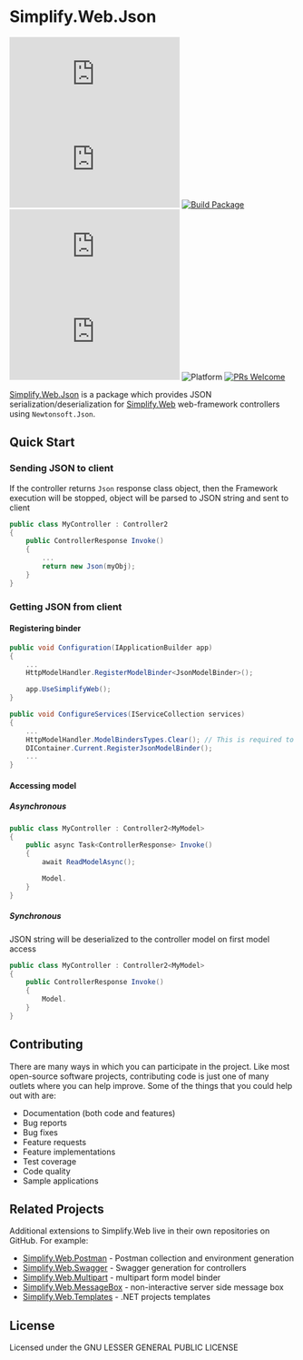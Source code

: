 # Simplify.Web.Json

[![Nuget Version](https://img.shields.io/nuget/v/Simplify.Web.Json)](https://www.nuget.org/packages/Simplify.Web.Json/)
[![Nuget Download](https://img.shields.io/nuget/dt/Simplify.Web.Json)](https://www.nuget.org/packages/Simplify.Web.Json/)
[![Build Package](https://github.com/SimplifyNet/Simplify.Web.Json/actions/workflows/build.yml/badge.svg)](https://github.com/SimplifyNet/Simplify.Web.Json/actions/workflows/build.yml)[![Libraries.io dependency status for latest release](https://img.shields.io/librariesio/release/nuget/Simplify.Web.Json)](https://libraries.io/nuget/Simplify.Web.Json)
[![CodeFactor Grade](https://img.shields.io/codefactor/grade/github/SimplifyNet/Simplify.Web.Json)](https://www.codefactor.io/repository/github/simplifynet/simplify.web.Json)
![Platform](https://img.shields.io/badge/platform-.NET%206.0%20%7C%20.NET%20Standard%202.1%20%7C%20.NET%20Standard%202.0-lightgrey)
[![PRs Welcome](https://img.shields.io/badge/PRs-welcome-brightgreen)](http://makeapullrequest.com)

[Simplify.Web.Json](https://www.nuget.org/packages/Simplify.Web.Json/) is a package which provides JSON serialization/deserialization for [Simplify.Web](https://github.com/SimplifyNet/Simplify.Web) web-framework controllers using `Newtonsoft.Json`.

## Quick Start

### Sending JSON to client

If the controller returns `Json` response class object, then the Framework execution will be stopped, object will be parsed to JSON string and sent to client

```csharp
public class MyController : Controller2
{
    public ControllerResponse Invoke()
    {
        ...
        return new Json(myObj);
    }
}
```

### Getting JSON from client

#### Registering binder

```csharp
public void Configuration(IApplicationBuilder app)
{
    ...
    HttpModelHandler.RegisterModelBinder<JsonModelBinder>();

    app.UseSimplifyWeb();
}

public void ConfigureServices(IServiceCollection services)
{
    ...
    HttpModelHandler.ModelBindersTypes.Clear(); // This is required to remove built-in JSON model binder (based on System.Text.Json)
    DIContainer.Current.RegisterJsonModelBinder();
    ...
}
```

#### Accessing model

##### Asynchronous

```csharp
public class MyController : Controller2<MyModel>
{
    public async Task<ControllerResponse> Invoke()
    {
        await ReadModelAsync();

        Model.
    }
}
```

##### Synchronous

JSON string will be deserialized to the controller model on first model access

```csharp
public class MyController : Controller2<MyModel>
{
    public ControllerResponse Invoke()
    {
        Model.
    }
}
```

## Contributing

There are many ways in which you can participate in the project. Like most open-source software projects, contributing code is just one of many outlets where you can help improve. Some of the things that you could help out with are:

- Documentation (both code and features)
- Bug reports
- Bug fixes
- Feature requests
- Feature implementations
- Test coverage
- Code quality
- Sample applications

## Related Projects

Additional extensions to Simplify.Web live in their own repositories on GitHub. For example:

- [Simplify.Web.Postman](https://github.com/SimplifyNet/Simplify.Web.Postman) - Postman collection and environment generation
- [Simplify.Web.Swagger](https://github.com/SimplifyNet/Simplify.Web.Swagger) - Swagger generation for controllers
- [Simplify.Web.Multipart](https://github.com/SimplifyNet/Simplify.Web.Multipart) - multipart form model binder
- [Simplify.Web.MessageBox](https://github.com/SimplifyNet/Simplify.Web.MessageBox) - non-interactive server side message box
- [Simplify.Web.Templates](https://github.com/SimplifyNet/Simplify.Web.Templates) - .NET projects templates

## License

Licensed under the GNU LESSER GENERAL PUBLIC LICENSE
